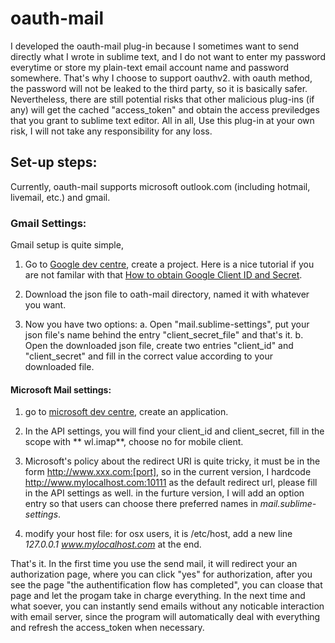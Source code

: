 # oauth-mail

I developed the oauth-mail plug-in because I sometimes want to send directly what I wrote in sublime text, and I do not want to enter my password everytime or store my plain-text email account name and password somewhere. That's why I choose to support oauthv2. with oauth method, the password will not be leaked to the third party, so it is basically safer. Nevertheless, there are still potential risks that other malicious plug-ins (if any) will get the cached "access_token" and obtain the access previledges that you grant to sublime text editor. All in all, Use this plug-in at your own risk, I will not take any responsibility for any loss.  

## Set-up steps:

Currently, oauth-mail supports microsoft outlook.com (including hotmail, livemail, etc.) and gmail. 

### Gmail Settings:

Gmail setup is quite simple, 

1. Go to [Google dev centre](https://console.developers.google.com/project), create a project. Here is a nice tutorial if you are not familar with that [How to obtain Google Client ID and Secret](https://www.youtube.com/watch?v=o425vQXpigw).

2. Download the json file to oath-mail directory, named it with whatever you want.

3. Now you have two options:
   a. Open "mail.sublime-settings", put your json file's name behind the entry "client_secret_file" and that's it.
   b. Open the downloaded json file, create two entries "client_id" and "client_secret" and fill in the correct value according to your downloaded file.

####  Microsoft Mail settings:

1. go to [microsoft dev centre](https://account.live.com/developers/applications/index), create an application.

2. In the API settings, you will find your client_id and client_secret, fill in the scope with ** wl.imap**, choose no for mobile client.

3. Microsoft's policy about the redirect URI is quite tricky, it must be in the form http://www.xxx.com:[port], so in the current version, I hardcode http://www.mylocalhost.com:10111 as the default redirect url, please fill in the API settings as well. in the furture version,  I will add an option entry so that users can choose there preferred names in *mail.sublime-settings*.

4. modify your host file: for osx users, it is /etc/host, add a new line *127.0.0.1  www.mylocalhost.com* at the end.



That's it. In the first time you use the send mail, it will redirect your an authorization page, where you can click "yes" for authorization, after you see the page "the authentification flow has completed", you can cloase that page and let the progam take in charge everything. In the next time and what soever, you can instantly send emails without any noticable interaction with email server, since the program will automatically deal with everything and refresh the access_token when necessary. 